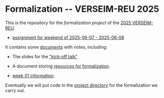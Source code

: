 # Formalization -- VERSEIM-REU 2025

This is the repository for the *formalization project* of the [2025
VERSEIM-REU](https://sites.tufts.edu/verseimreu/).

- [assignment for weekend of 2025-06-07 - 2025-06-08](/documents/2025-06-07--assignment-for-weekend.md)

It contains some [documents](/documents/) with notes, including:

- The slides for the ["kick-off talk"](/documents/2025-06-01--formalization-kickoff-talk-slides.pdf)

- A document storing [resources for
  formalization](/documents/resources.md).

- [week 01 information](/documents/week-01.md).

Eventually we will put code in the [project
directory](VERSEIM2025) for the formalization we carry out.
